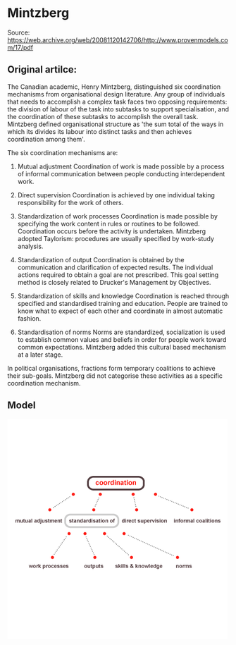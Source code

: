 # Mintzberg

Source: https://web.archive.org/web/20081120142706/http://www.provenmodels.com/17/pdf

## Original artilce:

The Canadian academic, Henry Mintzberg, distinguished six coordination mechanisms from organisational design literature. Any group of individuals that needs to accomplish a complex task faces two opposing requirements: the division of labour of the task into subtasks to support specialisation, and the coordination of these subtasks to accomplish the overall task. Mintzberg defined organisational structure as 'the sum total of the ways in which its divides its labour into distinct tasks and then achieves coordination among them'.

The six coordination mechanisms are:

1. Mutual adjustment
Coordination of work is made possible by a process of informal communication between people conducting interdependent work.

2. Direct supervision 
Coordination is achieved by one individual taking responsibility for the work of others.

3. Standardization of work processes
Coordination is made possible by specifying the work content in rules or routines to be followed. Coordination occurs before the activity is undertaken. Mintzberg adopted Taylorism: procedures are usually specified by work-study analysis.

4. Standardization of output
Coordination is obtained by the communication and clarification of expected results. The individual actions required to obtain a goal are not prescribed. This goal setting method is closely related to Drucker's Management by Objectives.

5. Standardization of skills and knowledge
Coordination is reached through specified and standardised training and education. People are trained to know what to expect of each other and coordinate in almost automatic fashion.

6. Standardisation of norms
Norms are standardized, socialization is used to establish common values and beliefs in order for people work toward common expectations. Mintzberg added this cultural based mechanism at a later stage.

In political organisations, fractions form temporary coalitions to achieve their sub-goals. Mintzberg did not categorise these activities as a specific coordination mechanism.

## Model
![Six coordination methods](six_coordination_methods.gif)